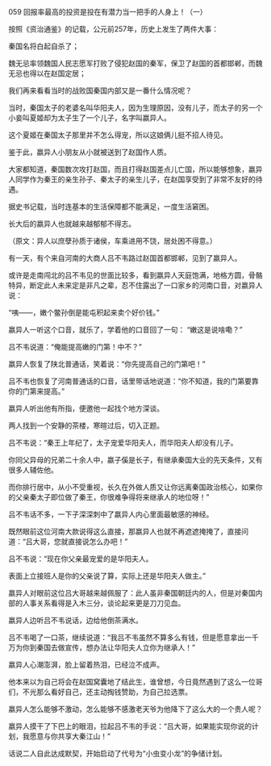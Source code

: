 059 回报率最高的投资是投在有潜力当一把手的人身上！（一）






按照《资治通鉴》的记载，公元前257年，历史上发生了两件大事：

秦国名将白起自杀了；

魏无忌率领魏国人民志愿军打败了侵犯赵国的秦军，保卫了赵国的首都邯郸，而魏无忌也得以在赵国定居；

我们再来看看当时的战败国秦国内部又是一番什么情况呢？



当时，秦国太子的老婆名叫华阳夫人，因为生理原因，没有儿子，而太子的另一个小妾叫夏姬却为太子生了一个儿子，名字叫嬴异人。

这个夏姬在秦国太子那里并不怎么得宠，所以这娘俩儿挺不招人待见。

鉴于此，嬴异人小朋友从小就被送到了赵国作人质。



大家都知道，秦国数次攻打赵国，而且打得赵国差点儿亡国，所以能够想象，嬴异人同学作为秦王的亲生孙子、秦太子的亲生儿子，在赵国享受到了非常不友好的待遇。

据史书记载，当时连基本的生活保障都不能满足，一度生活窘困。

长大后的嬴异人也就越来越郁郁不得志。

（原文：异人以庶孽孙质于诸侯，车乘进用不饶，居处困不得意。）



有一天，有个来自河南的大商人吕不韦路过赵国首都邯郸，见到了嬴异人。

或许是走南闯北的吕不韦见的世面比较多，看到嬴异人天庭饱满，地格方圆，骨骼特异，断定此人未来定是非凡之辈，忍不住露出了一口家乡的河南口音，对嬴异人说：

“咦——，嫩个鳖孙倒是能屯积起来卖个好价钱。” 



嬴异人一听这个口音，就乐了，学着他的口音回了一句： “嫩这是说啥嘞？”

吕不韦说道：“俺能提高嫩的门第！中不？”

嬴异人恢复了陕北普通话，笑着说：“你先提高自己的门第吧！”

吕不韦也恢复了河南普通话的口音，话里带话地说道：“你不知道，我的门第要靠你的门第来提高。”

嬴异人听出他有所指，便邀他一起找个地方深谈。

两人找到一个安静的茶楼，寒暄过后，切入正题。



吕不韦说：“秦王上年纪了，太子宠爱华阳夫人，而华阳夫人却没有儿子。

你同父异母的兄弟二十余人中，嬴子傒是长子，有继承秦国大业的先天条件，又有很多人辅佐他。

而你排行居中，从小不受重视，长久在外做人质又让你远离秦国政治核心，如果你的父亲秦太子即位做了秦王，你很难争得将来继承人的地位呀！”



吕不韦话不多，一下子深深刺中了嬴异人内心里面最敏感的神经。

既然眼前这位河南大款说得这么直接，那嬴异人也就不再遮遮掩掩了，直接问道：“吕大哥，您就直接说怎么办吧！”

吕不韦说：“现在你父亲最宠爱的是华阳夫人。

表面上立接班人是你的父亲说了算，实际上还是华阳夫人做主。” 

嬴异人对眼前这位吕大哥越来越佩服了：此人虽非秦国朝廷内的人，但是对秦国内部的人事关系看得是入木三分，谈论起来更是刀刀见血。



嬴异人边听吕不韦说话，边给他倒茶满水。

吕不韦喝了一口茶，继续说道：“我吕不韦虽然不算多么有钱，但是愿意拿出一千万为你到秦国去做宣传，想办法让华阳夫人立你为继承人！”

嬴异人心潮澎湃，脸上留着热泪，已经泣不成声。



他本来以为自己将会在赵国窝囊地了结此生，谁曾想，今日竟然遇到了这么一位哥们，不光那么看好自己，还主动掏钱赞助，为自己拉选票。

嬴异人怎么能够不激动，怎么能够不感激老天爷为他降下了这么大的一个贵人呢？

嬴异人摸干了下巴上的眼泪，拉起吕不韦的手说：“吕大哥，如果能实现你说的计划，我愿意与你共享大秦江山！”

话说二人自此达成默契，开始启动了代号为“小虫变小龙”的争储计划。

